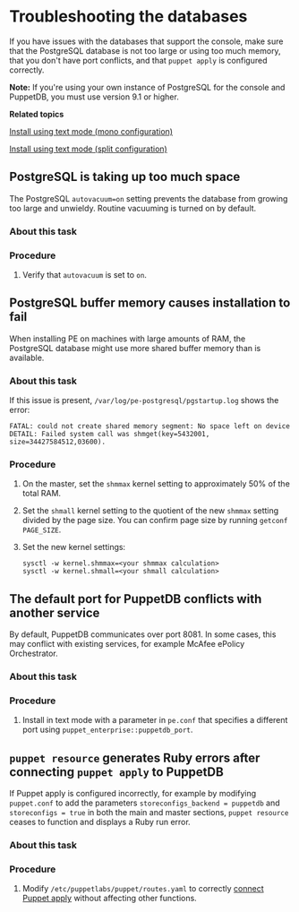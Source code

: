 # Troubleshooting the databases

If you have issues with the databases that support the console, make sure that the PostgreSQL database is not too large or using too much memory, that you don't have port conflicts, and that `puppet apply` is configured correctly.

**Note:** If you're using your own instance of PostgreSQL for the console and PuppetDB, you must use version 9.1 or higher.

**Related topics**  


[Install using text mode \(mono configuration\)](installing_pe.md#)

[Install using text mode \(split configuration\)](installing_pe.md#)

## PostgreSQL is taking up too much space

The PostgreSQL `autovacuum=on` setting prevents the database from growing too large and unwieldy. Routine vacuuming is turned on by default.

### About this task

### Procedure

1.  Verify that `autovacuum` is set to `on`.


## PostgreSQL buffer memory causes installation to fail

When installing PE on machines with large amounts of RAM, the PostgreSQL database might use more shared buffer memory than is available.

### About this task

If this issue is present, `/var/log/pe-postgresql/pgstartup.log` shows the error:

```
FATAL: could not create shared memory segment: No space left on device
DETAIL: Failed system call was shmget(key=5432001, size=34427584512,03600).
```

### Procedure

1.  On the master, set the `shmmax` kernel setting to approximately 50% of the total RAM.

2.  Set the `shmall` kernel setting to the quotient of the new `shmmax` setting divided by the page size. You can confirm page size by running `getconf PAGE_SIZE`.

3.  Set the new kernel settings:

    ```
    sysctl -w kernel.shmmax=<your shmmax calculation>
    sysctl -w kernel.shmall=<your shmall calculation>
    ```


## The default port for PuppetDB conflicts with another service

By default, PuppetDB communicates over port 8081. In some cases, this may conflict with existing services, for example McAfee ePolicy Orchestrator.

### About this task

### Procedure

1.  Install in text mode with a parameter in `pe.conf` that specifies a different port using `puppet_enterprise::puppetdb_port`.


## `puppet resource` generates Ruby errors after connecting `puppet apply` to PuppetDB

If Puppet apply is configured incorrectly, for example by modifying `puppet.conf` to add the parameters `storeconfigs_backend = puppetdb` and `storeconfigs = true` in both the main and master sections, `puppet resource` ceases to function and displays a Ruby run error.

### About this task

### Procedure

1.  Modify `/etc/puppetlabs/puppet/routes.yaml` to correctly [connect Puppet apply](https://docs.puppet.com/puppetdb/5.1/connect_puppet_apply.html) without affecting other functions.


